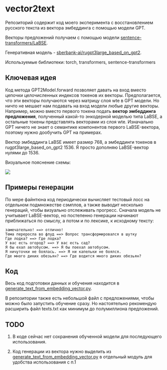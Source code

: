 # vector2text

Репозиторий содержит код моего эксперимента с восстановлением русского текста из вектора эмбеддинга с помощью модели GPT.

Векторы предложений получаем с помощью модели [sentence-transformers/LaBSE](https://huggingface.co/sentence-transformers/LaBSE).

Генеративная модель - [sberbank-ai/rugpt3large_based_on_gpt2](https://huggingface.co/sberbank-ai/rugpt3large_based_on_gpt2).

Используемые библиотеки: torch, transformers, sentence-transformers

## Ключевая идея

Код метода GPT2Model.forward позволяет
давать на вход вместо цепочки целочисленных индексов токенов их векторы. Предполагается, что эти векторы получаются
через матрицу слоя wte в GPT модели. Но ничто не мешает нам подавать на вход модели любые другие векторы. Например, можно вместо первого
токена подать **вектор эмбеддинга предложения**, полученный какой-то энкодерной моделью типа LaBSE, а остальные токены
представлять векторами из слоя wte. Изначально GPT ничего не знает о семантике компонентов первого LaBSE-вектора, поэтому
нужно дообучить GPT на примерах.

Вектор эмбеддинга LaBSE имеет размер 768, а эмбеддинги токенов в rugpt3large_based_on_gpt2 1536. Я просто дополняю LaBSE-вектор нулями до 1536.

Визуальное пояснение схемы:

![](/home/inkoziev/github/vector2text/forward_arguments.png)

## Примеры генерации

По мере файнтюна код периодически вычисляет тестовый лосс на отдельном подмножестве сэмплов, а также
выводит несколько генераций, чтобы визуально отслеживать прогресс. Сначала модель не учитывает LaBSE-вектор,
но постепенно генерации начинают приближаться по смыслу, а потом и по лексике, к исходному тексту:

```
замечательно! ==> отлично!
Тема переросла во флуд ==> Вопрос трансформировался в шутку
Где лодка? ==> Где лодка?
У вас есть огород? ==> У вас есть сад?
Я бы ехал автобусом. ==> Я бы поехал автобусом.
Я ничуточки не боялась. ==> Я ни капельки не боялся.
Где много диких обезьян? ==> Где водится много диких обезьян?
```

## Код

Весь код подготовки данных и обучения находится в [generate_text_from_embedding_vector.py](generate_text_from_embedding_vector.py).

В репозитории также есть небольшой файл с предложениями, чтобы можно было запустить обучение сразу. Но настоятельно рекомендую расширить файл texts.txt как минимум до полумиллиона предложений.


## TODO

1) В коде сейчас нет сохранения обученной модели для последующего использования.

2) Код генерации из вектора нужно выделить из [generate_text_from_embedding_vector.py]() в отдельный модуль для
удобства использования с п.1
